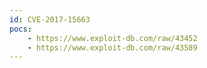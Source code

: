 ```yaml
---
id: CVE-2017-15663
pocs:
    - https://www.exploit-db.com/raw/43452
    - https://www.exploit-db.com/raw/43589
---
```

